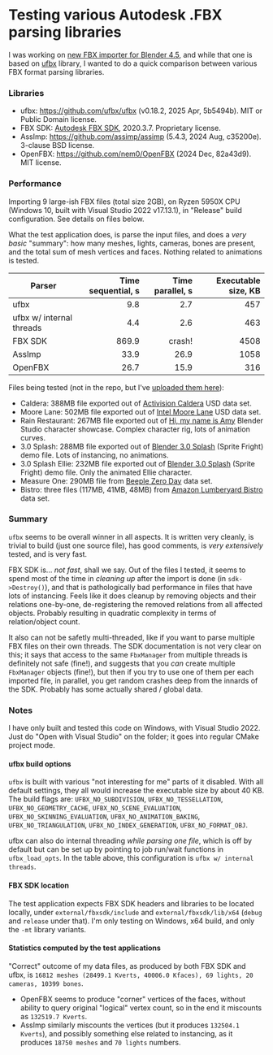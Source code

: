 # Testing various Autodesk .FBX parsing libraries

I was working on [new FBX importer for Blender 4.5](https://projects.blender.org/blender/blender/pulls/132406),
and while that one is based on [ufbx](https://github.com/ufbx/ufbx) library, I wanted to do a quick
comparison between various FBX format parsing libraries.

### Libraries

* ufbx: https://github.com/ufbx/ufbx (v0.18.2, 2025 Apr, 5b5494b). MIT or Public Domain license.
* FBX SDK: [Autodesk FBX SDK](https://aps.autodesk.com/developer/overview/fbx-sdk), 2020.3.7. Proprietary license.
* AssImp: https://github.com/assimp/assimp (5.4.3, 2024 Aug, c35200e). 3-clause BSD license.
* OpenFBX: https://github.com/nem0/OpenFBX (2024 Dec, 82a43d9). MIT license.


### Performance

Importing 9 large-ish FBX files (total size 2GB), on Ryzen 5950X CPU (Windows 10, built with Visual Studio 2022 v17.13.1),
in "Release" build configuration. See details on files below.

What the test application does, is parse the input files, and does a _very basic_ "summary": how many meshes, lights, cameras,
bones are present, and the total sum of mesh vertices and faces. Nothing related to animations is tested.

| Parser                   | Time sequential, s | Time parallel, s | Executable size, KB |
|--------------------------|------:|-------:|-----:|
| ufbx                     |   9.8 |    2.7 |  457 |
| ufbx w/ internal threads |   4.4 |    2.6 |  463 |
| FBX SDK                  | 869.9 | crash! | 4508 |
| AssImp                   |  33.9 |   26.9 | 1058 |
| OpenFBX                  |  26.7 |   15.9 |  316 |

Files being tested (not in the repo, but I've [uploaded them here](https://aras-p.info/files/blender/fbx_data/test_fbx_parsers/)): 
- Caldera:  388MB file exported out of [Activision Caldera](https://github.com/Activision/caldera) USD data set.
- Moore Lane: 502MB file exported out of [Intel Moore Lane](https://dpel.aswf.io/4004-moore-lane/) USD data set.
- Rain Restaurant: 267MB file exported out of [Hi, my name is Amy](https://studio.blender.org/characters/rain/showcase/1/) Blender Studio character showcase. Complex character rig, lots of animation curves.
- 3.0 Splash: 288MB file exported out of [Blender 3.0 Splash](https://cloud.blender.org/p/gallery/617933e9b7b35ce1e1c01066) (Sprite Fright) demo file. Lots of instancing, no animations.
- 3.0 Splash Ellie: 232MB file exported out of [Blender 3.0 Splash](https://cloud.blender.org/p/gallery/617933e9b7b35ce1e1c01066) (Sprite Fright) demo file. Only the animated Ellie character.
- Measure One: 290MB file from [Beeple Zero Day](https://developer.nvidia.com/orca/beeple-zero-day) data set.
- Bistro: three files (117MB, 41MB, 48MB) from [Amazon Lumberyard Bistro](https://developer.nvidia.com/orca/amazon-lumberyard-bistro) data set.

### Summary

`ufbx` seems to be overall winner in all aspects. It is written very cleanly, is trivial to build (just one source file),
has good comments, is _very extensively_ tested, and is very fast.

FBX SDK is... _not fast_, shall we say. Out of the files I tested, it seems to spend most of the time in _cleaning up_ after the import is done
(in `sdk->Destroy()`), and that is pathologically bad performance in files that have lots of instancing. Feels like it does cleanup
by removing objects and their relations one-by-one, de-registering the removed relations from all affected objects. Probably resulting in
quadratic complexity in terms of relation/object count.

It also can not be safetly multi-threaded, like if you want to parse multiple FBX files on their own threads. The SDK documentation is not very
clear on this; it says that access to the same `FbxManager` from multiple threads is definitely not safe (fine!), and suggests that you
_can_ create multiple `FbxManager` objects (fine!), but then if you try to use one of them per each imported file, in parallel, you get
random crashes deep from the innards of the SDK. Probably has some actually shared / global data.

### Notes

I have only built and tested this code on Windows, with Visual Studio 2022. Just do "Open with Visual Studio" on the folder; it goes into regular CMake
project mode.

#### ufbx build options

`ufbx` is built with various "not interesting for me" parts of it disabled. With all default
settings, they all would increase the executable size by about 40 KB. The build flags are:
`UFBX_NO_SUBDIVISION`, `UFBX_NO_TESSELLATION`, `UFBX_NO_GEOMETRY_CACHE`, `UFBX_NO_SCENE_EVALUATION`,
`UFBX_NO_SKINNING_EVALUATION`, `UFBX_NO_ANIMATION_BAKING`, `UFBX_NO_TRIANGULATION`,
`UFBX_NO_INDEX_GENERATION`, `UFBX_NO_FORMAT_OBJ`.

ufbx can also do internal threading _while parsing one file_, which is off by default but can be set up
by pointing to job run/wait functions in `ufbx_load_opts`. In the table above, this configuration is
`ufbx w/ internal threads`.

#### FBX SDK location

The test application expects FBX SDK headers and libraries to be located locally, under `external/fbxsdk/include` and
`external/fbxsdk/lib/x64` (`debug` and `release` under that). I'm only testing on Windows, x64 build, and only the `-mt`
library variants.

#### Statistics computed by the test applications

"Correct" outcome of my data files, as produced by both FBX SDK and ufbx, is `16812 meshes (28499.1 Kverts, 40006.0 Kfaces), 69 lights, 20 cameras, 10399 bones`.
- OpenFBX seems to produce "corner" vertices of the faces, without ability to query
  original "logical" vertex count, so in the end it miscounts as `132519.7 Kverts`.
- AssImp similarly miscounts the vertices (but it produces `132504.1 Kverts`), and
  possibly something else related to instancing, as it produces `18750 meshes` and `70 lights` numbers.
